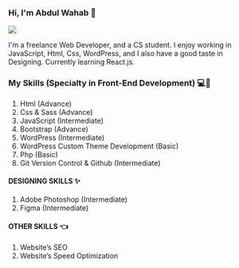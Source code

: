 ### Hi, I'm Abdul Wahab 👋

![](https://arturssmirnovs.github.io/github-profile-readme-generator/images/banner.png)

 I'm a freelance Web Developer, and a CS student. I enjoy working in JavaScript, Html, Css, WordPress, and I also have a good taste in Designing. Currently learning React.js.

### My Skills (Specialty in Front-End Development) 💻🚀
1) Html (Advance)
2)	Css & Sass (Advance)
3)	JavaScript (Intermediate)
4)	Bootstrap (Advance)
5)	WordPress (Intermediate)
6) WordPress Custom Theme Development (Basic)
7) Php	(Basic)
8)	Git Version Control & Github (Intermediate)

#### DESIGNING SKILLS ✨
1) Adobe Photoshop (Intermediate)
2)	Figma (Intermediate)

#### OTHER SKILLS 👈
1) Website’s SEO
2)	Website’s Speed Optimization

